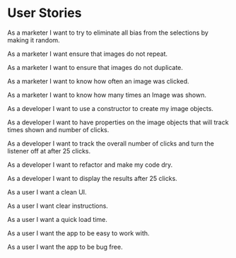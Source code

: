 # User Stories
As a marketer I want to try to eliminate all bias from the selections by making it random.

As a marketer I want ensure that images do not repeat.

As a marketer I want to ensure that images do not duplicate.

As a marketer I want to know how often an image was clicked.

As a marketer I want to know how many times an Image was shown.

As a developer I want to use a constructor to create my image objects.

As a developer I want to have properties on the image objects that will track times shown and number of clicks.

As a developer I want to track the overall number of clicks and turn the listener off at after 25 clicks.

As a developer I want to refactor and make my code dry.

As a developer I want to display the results after 25 clicks.

As a user I want a clean UI.

As a user I want clear instructions.

As a user I want a quick load time.

As a user I want the app to be easy to work with.

As a user I want the app to be bug free.